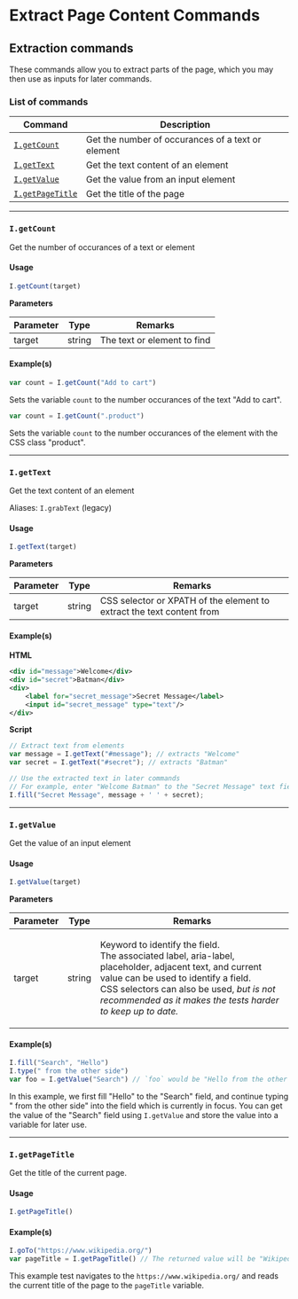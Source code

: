 # Extract Page Content Commands

## Extraction commands <a href="#extraction-commands" id="extraction-commands"></a>

These commands allow you to extract parts of the page, which you may then use as inputs for later commands.

### List of commands <a href="#list-of-commands" id="list-of-commands"></a>

| Command                                                                             | Description                                       |
| ----------------------------------------------------------------------------------- | ------------------------------------------------- |
| [`I.getCount`](https://docs.uilicious.com/scripting/extract.html#igetcount)         | Get the number of occurances of a text or element |
| [`I.getText`](https://docs.uilicious.com/scripting/extract.html#igettext)           | Get the text content of an element                |
| [`I.getValue`](https://docs.uilicious.com/scripting/extract.html#igetvalue)         | Get the value from an input element               |
| [`I.getPageTitle`](https://docs.uilicious.com/scripting/extract.html#igetpagetitle) | Get the title of the page                         |

***

### `I.getCount` <a href="#igetcount" id="igetcount"></a>

Get the number of occurances of a text or element

#### Usage <a href="#usage" id="usage"></a>

```javascript
I.getCount(target)
```

**Parameters**

| Parameter | Type   | Remarks                     |
| --------- | ------ | --------------------------- |
| target    | string | The text or element to find |

#### Example(s) <a href="#examples" id="examples"></a>

```javascript
var count = I.getCount("Add to cart")
```

Sets the variable `count` to the number occurances of the text "Add to cart".

```javascript
var count = I.getCount(".product")
```

Sets the variable `count` to the number occurances of the element with the CSS class "product".

***

### `I.getText` <a href="#igettext" id="igettext"></a>

Get the text content of an element

Aliases: `I.grabText` (legacy)

#### Usage <a href="#usage" id="usage"></a>

```javascript
I.getText(target)
```

**Parameters**

| Parameter | Type   | Remarks                                                               |
| --------- | ------ | --------------------------------------------------------------------- |
| target    | string | CSS selector or XPATH of the element to extract the text content from |

#### Example(s) <a href="#examples" id="examples"></a>

**HTML**

```xml
<div id="message">Welcome</div>
<div id="secret">Batman</div>
<div>
    <label for="secret_message">Secret Message</label>
    <input id="secret_message" type="text"/>
</div>
```

**Script**

```javascript
// Extract text from elements
var message = I.getText("#message"); // extracts "Welcome"
var secret = I.getText("#secret"); // extracts "Batman"

// Use the extracted text in later commands
// For example, enter "Welcome Batman" to the "Secret Message" text field
I.fill("Secret Message", message + ' ' + secret);
```

***

### `I.getValue` <a href="#igetvalue" id="igetvalue"></a>

Get the value of an input element

#### Usage <a href="#usage" id="usage"></a>

```javascript
I.getValue(target)
```

**Parameters**

| Parameter | Type   | Remarks                                                                                                                                                                                                                                                                       |
| --------- | ------ | ----------------------------------------------------------------------------------------------------------------------------------------------------------------------------------------------------------------------------------------------------------------------------- |
| target    | string | <p>Keyword to identify the field.<br>The associated label, aria-label, placeholder, adjacent text, and current value can be used to identify a field.<br>CSS selectors can also be used, <em>but is not recommended as it makes the tests harder to keep up to date.</em></p> |

#### Example(s) <a href="#examples" id="examples"></a>

```javascript
I.fill("Search", "Hello")
I.type(" from the other side") 
var foo = I.getValue("Search") // `foo` would be "Hello from the other side"
```

In this example, we first fill "Hello" to the "Search" field, and continue typing " from the other side" into the field which is currently in focus. You can get the value of the "Search" field using `I.getValue` and store the value into a variable for later use.

***

### `I.getPageTitle` <a href="#igetpagetitle" id="igetpagetitle"></a>

Get the title of the current page.

#### Usage <a href="#usage" id="usage"></a>

```javascript
I.getPageTitle()
```

#### Example(s) <a href="#examples" id="examples"></a>

```javascript
I.goTo("https://www.wikipedia.org/")
var pageTitle = I.getPageTitle() // The returned value will be "Wikipedia"
```

This example test navigates to the `https://www.wikipedia.org/` and reads the current title of the page to the `pageTitle` variable.
